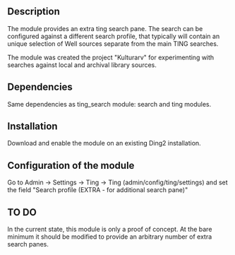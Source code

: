 Description
-----------
The module provides an extra ting search pane. The search can be configured against a different search profile,
that typically will contain an unique selection of Well sources separate from the main TING searches.

The module was created the project "Kulturarv" for experimenting with searches against local and archival library 
sources.  

Dependencies
------------

Same dependencies as ting_search module: search and ting modules.

Installation
------------

Download and enable the module on an existing Ding2 installation. 


Configuration of the module
---------------------------

Go to Admin -> Settings -> Ting -> Ting (admin/config/ting/settings) and set the field 
"Search profile (EXTRA - for additional search pane)"

TO DO
-----

In the current state, this module is only a proof of concept. At the bare minimum it should be modified to
provide an arbitrary number of extra search panes.
